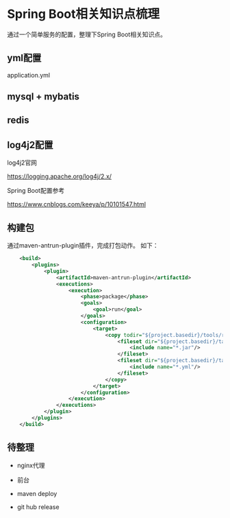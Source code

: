 # Spring Boot相关知识点梳理

通过一个简单服务的配置，整理下Spring Boot相关知识点。

## yml配置

application.yml

## mysql + mybatis

## redis

## log4j2配置

log4j2官网

https://logging.apache.org/log4j/2.x/

Spring Boot配置参考

https://www.cnblogs.com/keeya/p/10101547.html


## 构建包

通过maven-antrun-plugin插件，完成打包动作。
如下：
```xml
	<build>
		<plugins>
			<plugin>
				<artifactId>maven-antrun-plugin</artifactId>
				<executions>
					<execution>
						<phase>package</phase>
						<goals>
							<goal>run</goal>
						</goals>
						<configuration>
							<target>
								<copy todir="${project.basedir}/tools/run-dir" overwrite="true" >
									<fileset dir="${project.basedir}/target" erroronmissingdir="true">
										<include name="*.jar"/>
									</fileset>
									<fileset dir="${project.basedir}/target/classes" erroronmissingdir="true">
										<include name="*.yml"/>
									</fileset>
								</copy>
							</target>
						</configuration>
					</execution>
				</executions>
			</plugin>
		</plugins>
	</build>
```

## 待整理

- nginx代理

- 前台

- maven deploy

- git hub release

